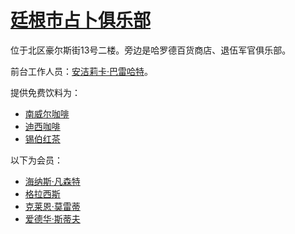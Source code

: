 # [廷根市占卜俱乐部](../公司、门店及一般组织/廷根市占卜俱乐部.md)

位于北区豪尔斯街13号二楼。旁边是哈罗德百货商店、退伍军官俱乐部。

前台工作人员：[安洁莉卡·巴雷哈特](../龙套/安洁莉卡·巴雷哈特.md)。

提供免费饮料为：
+ [南威尔咖啡](../食物及饮料/南威尔咖啡.md)
+ [迪西咖啡](../食物及饮料/迪西咖啡.md)
+ [锡伯红茶](../食物及饮料/锡伯红茶.md)

以下为会员：
+ [海纳斯·凡森特](../龙套/海纳斯·凡森特.md)
+ [格拉西斯](../龙套/格拉西斯.md)
+ [克莱恩·莫雷蒂](../人物/克莱恩·莫雷蒂.md)
+ [爱德华·斯蒂夫](../龙套/爱德华·斯蒂夫.md)
